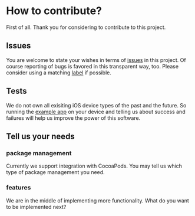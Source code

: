 # How to contribute?
First of all. Thank you for considering to contribute to this project. 

## Issues
You are welcome to state your wishes in terms of [issues](https://github.com/ybrid/player-sdk-swift/issues) in this project. Of course reporting of bugs is favored in this transparent way, too. 
Please consider using a matching [label](https://github.com/ybrid/player-sdk-swift/labels) if possible.

## Tests
We do not own all exisiting iOS device types of the past and the future. So running the [example app](https://github.com/ybrid/app-example-ios) on your device and telling us about success and failures will help us improve the power of this software.

## Tell us your needs
### package management
Currently we support integration with CocoaPods. You may tell us which type of package management you need. 
### features
We are in the middle of implementing more functionality. What do you want to be implemented next?


